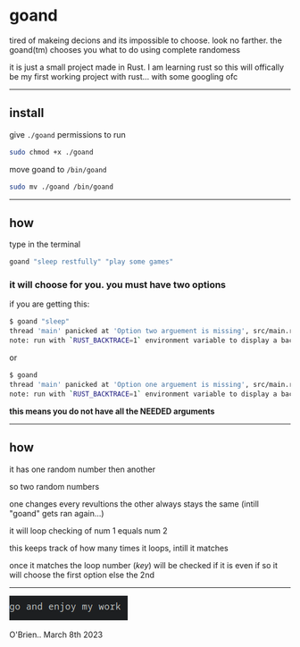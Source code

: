 # goand

tired of makeing decions and its impossible to choose. look no farther. the goand(tm) chooses you what to do using complete randomess



it is just a small project made in Rust. I am learning rust so this will offically be my first working project with rust... with some googling ofc

---
## install 

give `./goand` permissions to run 

```bash
sudo chmod +x ./goand
```

move goand to `/bin/goand`

```sh
sudo mv ./goand /bin/goand
```
---

## how



type in the terminal

```sh
goand "sleep restfully" "play some games"
```

### it will choose for you. **you must have two options**

if you are getting this:

```sh
$ goand "sleep"
thread 'main' panicked at 'Option two arguement is missing', src/main.rs:14:22
note: run with `RUST_BACKTRACE=1` environment variable to display a backtrace
```
or 
```sh
$ goand
thread 'main' panicked at 'Option one arguement is missing', src/main.rs:13:22
note: run with `RUST_BACKTRACE=1` environment variable to display a backtrace
```

**this means you do not have all the NEEDED arguments**

---

## how

it has one random number then another 

so two random numbers

one changes every revultions the other always stays the same (intill "goand" gets ran again...)

it will loop checking of num 1 equals num 2

this keeps track of how many times it loops, intill it matches 

once it matches the loop number (*key*) will be checked if it is even if so it will choose the first option else the 2nd

---

![go and enjoy my work](media/Screenshot_of_20230309_010432.png)

O'Brien.. March 8th 2023